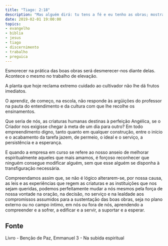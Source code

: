 ```yaml
---
title: "Tiago: 2:18"
description: "Mas alguém dirá: tu tens a fé e eu tenho as obras; mostra-me essa tua fé sem as obras, e eu, com as obras, te mostrarei a minha fé"
date: 2019-02-01 19:00:00
topics: 
- evangelho
- biblia
- jesus
- tiago
- discernimento
- trabalho
- preguica
---
```



Esmorecer na prática das boas obras será desmerecer-nos diante delas. Acontece o
mesmo no trabalho de elevação.

A planta que hoje reclama extremo cuidado ao cultivador não lhe dá frutos
imediatos.

O aprendiz, de começo, na escola, não responde às argüições do professor na
pauta do entendimento e da cultura com que lhe recolhe os ensinamentos.

Que seria de nós, as criaturas humanas destinas à perfeição Angélica, se o
Criador nos exigisse chegar à meta de um dia para outro?  Em todo empreendimento
digno, tanto quanto em qualquer construção, entre o início e o acabamento da
tarefa jazem, de permeio, o ideal e o serviço, a persistência e a esperança.

E quando a empresa em curso se refere ao nosso anseio de melhorar
espiritualmente aqueles que mais amamos, é forçoso reconhecer que ninguém
consegue modificar alguém, sem que esse alguém se disponha à transfiguração
necessária.

Compreendamos assim que, se não é lógico alterarem-se, por nossa causa, as leis
e as experiências que regem as criaturas e as instituições que nos sejam
queridas, podemos perfeitamente mudar a nós mesmos pela força de nossa vontade
na oração, na decisão, no serviço e na lealdade aos compromissos assumidos para
a sustentação das boas obras, seja no plano externo ou no campo íntimo, em nós
ou fora de nós, aprendendo a compreender e a sofrer, a edificar e a servir, a
suportar e a esperar.

## Fonte
Livro - Benção de Paz, Emmanuel
3 - Na subida espiritual
